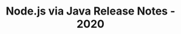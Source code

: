 ﻿---
title: Node.js via Java Release Notes - 2020
type: docs
weight: 10
url: /fr/java/node-js-via-java-release-notes-2020/
---
